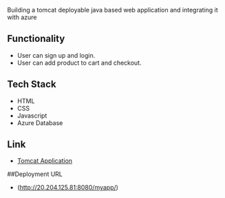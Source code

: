Building a tomcat deployable java based web application and integrating it with azure

## Functionality 

- User can sign up and login.
- User can add product to cart and checkout.

## Tech Stack

- HTML
- CSS
- Javascript 
- Azure Database

## Link

- [Tomcat Application](https://youtu.be/Qhx4EJPC0c4)

##Deployment URL

- (http://20.204.125.81:8080/myapp/)
